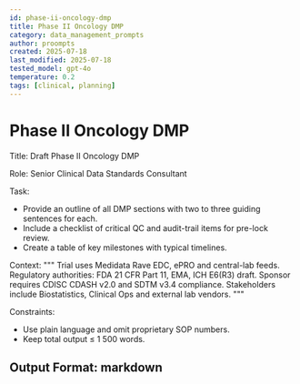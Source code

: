 ```yaml
---
id: phase-ii-oncology-dmp
title: Phase II Oncology DMP
category: data_management_prompts
author: proompts
created: 2025-07-18
last_modified: 2025-07-18
tested_model: gpt-4o
temperature: 0.2
tags: [clinical, planning]
---
```


# Phase II Oncology DMP

Title: Draft Phase II Oncology DMP

Role: Senior Clinical Data Standards Consultant

Task:
- Provide an outline of all DMP sections with two to three guiding sentences for each.
- Include a checklist of critical QC and audit-trail items for pre-lock review.
- Create a table of key milestones with typical timelines.

Context:
"""
Trial uses Medidata Rave EDC, ePRO and central-lab feeds.
Regulatory authorities: FDA 21 CFR Part 11, EMA, ICH E6(R3) draft.
Sponsor requires CDISC CDASH v2.0 and SDTM v3.4 compliance.
Stakeholders include Biostatistics, Clinical Ops and external lab vendors.
"""

Constraints:
- Use plain language and omit proprietary SOP numbers.
- Keep total output ≤ 1 500 words.

Output Format: markdown
--------------------------------------------------
